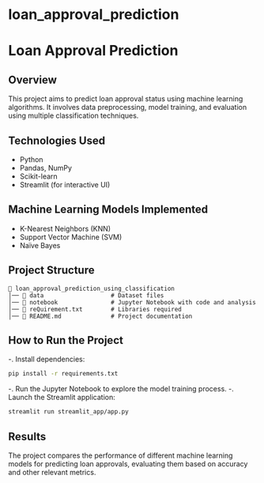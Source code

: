 # loan_approval_prediction
# Loan Approval Prediction

## Overview
This project aims to predict loan approval status using machine learning algorithms. It involves data preprocessing, model training, and evaluation using multiple classification techniques.

## Technologies Used
- Python
- Pandas, NumPy
- Scikit-learn
- Streamlit (for interactive UI)

## Machine Learning Models Implemented
- K-Nearest Neighbors (KNN)
- Support Vector Machine (SVM)
- Naïve Bayes

## Project Structure
```
📂 loan_approval_prediction_using_classification
│── 📂 data                   # Dataset files
│── 📂 notebook               # Jupyter Notebook with code and analysis
│── 📄 reQuirement.txt        # Libraries required
│── 📄 README.md              # Project documentation
```

## How to Run the Project

-. Install dependencies:
   ```sh
   pip install -r requirements.txt
   ```
-. Run the Jupyter Notebook to explore the model training process.
-. Launch the Streamlit application:
   ```sh
   streamlit run streamlit_app/app.py
   ```

## Results
The project compares the performance of different machine learning models for predicting loan approvals, evaluating them based on accuracy and other relevant metrics.
